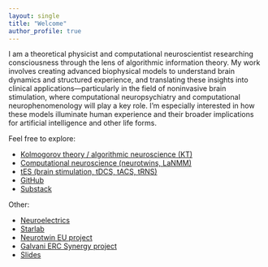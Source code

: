 ```yaml
---
layout: single
title: "Welcome"
author_profile: true
---
```


I am a theoretical physicist and computational neuroscientist researching consciousness through the lens of algorithmic information theory. My work involves creating advanced biophysical models to understand brain dynamics and structured experience, and translating these insights into clinical applications—particularly in the field of noninvasive brain stimulation, where computational neuropsychiatry and computational neurophenomenology will play a key role. I’m especially interested in how these models illuminate human experience and their broader implications for artificial intelligence and other life forms.

Feel free to explore:
- [Kolmogorov theory / algorithmic neuroscience (KT)](/kt/)
- [Computational neuroscience (neurotwins, LaNMM)](/lanmm/)
- [tES (brain stimulation, tDCS, tACS, tRNS)](/tES/)
- [GitHub](https://github.com/giulioruffini)
- [Substack](https://platoniapirate.substack.com)

Other:
- [Neuroelectrics](https://neuroelectrics.com)
- [Starlab](https://starlab.es)
- [Neurotwin EU project](https://neurotwin.eu)
- [Galvani ERC Synergy project](https://galvani-lab.eu)
- [Slides](https://giulioruffini.github.io/slides/)
